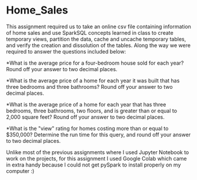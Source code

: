 # Home_Sales
This assignment required us to take an online csv file containing information of home sales and use SparkSQL concepts learned in class to create temporary views, partition the data, cache and uncache temporary tables, and verify the creation and dissolution of the tables. Along the way we were required to answer the questions included below:

  *What is the average price for a four-bedroom house sold for each year? Round off your answer to two decimal places.
  
  *What is the average price of a home for each year it was built that has three bedrooms and three bathrooms? Round off your     answer to two decimal places.
  
  *What is the average price of a home for each year that has three bedrooms, three bathrooms, two floors, and is greater than 
   or equal to 2,000 square feet? Round off your answer to two decimal places.
   
  *What is the "view" rating for homes costing more than or equal to $350,000? Determine the run time for this query, and 
   round off your answer to two decimal places.
  
Unlike most of the previous assignments where I used Jupyter Notebook to work on the projects, for this assignment I used Google Colab which came in extra handy because I could not get pySpark to install properly on my computer :)
